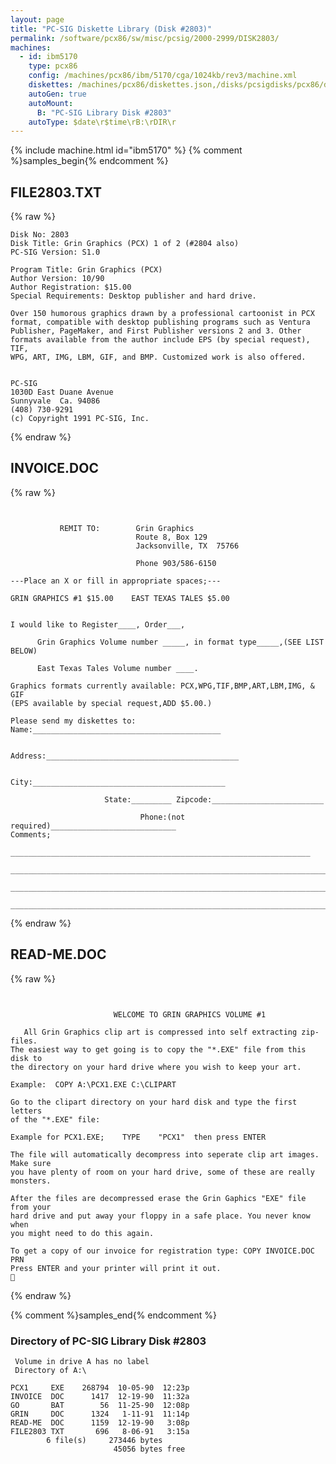 ```yaml
---
layout: page
title: "PC-SIG Diskette Library (Disk #2803)"
permalink: /software/pcx86/sw/misc/pcsig/2000-2999/DISK2803/
machines:
  - id: ibm5170
    type: pcx86
    config: /machines/pcx86/ibm/5170/cga/1024kb/rev3/machine.xml
    diskettes: /machines/pcx86/diskettes.json,/disks/pcsigdisks/pcx86/diskettes.json
    autoGen: true
    autoMount:
      B: "PC-SIG Library Disk #2803"
    autoType: $date\r$time\rB:\rDIR\r
---
```


{% include machine.html id="ibm5170" %}
{% comment %}samples_begin{% endcomment %}

## FILE2803.TXT

{% raw %}
```
Disk No: 2803
Disk Title: Grin Graphics (PCX) 1 of 2 (#2804 also)
PC-SIG Version: S1.0

Program Title: Grin Graphics (PCX)
Author Version: 10/90
Author Registration: $15.00
Special Requirements: Desktop publisher and hard drive.

Over 150 humorous graphics drawn by a professional cartoonist in PCX
format, compatible with desktop publishing programs such as Ventura
Publisher, PageMaker, and First Publisher versions 2 and 3. Other
formats available from the author include EPS (by special request), TIF,
WPG, ART, IMG, LBM, GIF, and BMP. Customized work is also offered.


PC-SIG
1030D East Duane Avenue
Sunnyvale  Ca. 94086
(408) 730-9291
(c) Copyright 1991 PC-SIG, Inc.
```
{% endraw %}

## INVOICE.DOC

{% raw %}
```


           REMIT TO:        Grin Graphics
                            Route 8, Box 129
                            Jacksonville, TX  75766

                            Phone 903/586-6150

---Place an X or fill in appropriate spaces;---

GRIN GRAPHICS #1 $15.00    EAST TEXAS TALES $5.00


I would like to Register____, Order___, 
	
      Grin Graphics Volume number _____, in format type_____,(SEE LIST BELOW)
        
      East Texas Tales Volume number ____.

Graphics formats currently available: PCX,WPG,TIF,BMP,ART,LBM,IMG, & GIF
(EPS available by special request,ADD $5.00.)

Please send my diskettes to:  Name:__________________________________________

                           Address:___________________________________________
                     
                              City:___________________________________________
                             
		             State:_________ Zipcode:_________________________
                              
                             Phone:(not required)____________________________ 
Comments; 
           ___________________________________________________________________

______________________________________________________________________________

______________________________________________________________________________

______________________________________________________________________________
```
{% endraw %}

## READ-ME.DOC

{% raw %}
```
                         
                                                                                
                       WELCOME TO GRIN GRAPHICS VOLUME #1                       
                                                                  
   All Grin Graphics clip art is compressed into self extracting zip-files.
The easiest way to get going is to copy the "*.EXE" file from this disk to
the directory on your hard drive where you wish to keep your art. 
 
Example:  COPY A:\PCX1.EXE C:\CLIPART

Go to the clipart directory on your hard disk and type the first letters
of the "*.EXE" file:

Example for PCX1.EXE;    TYPE    "PCX1"  then press ENTER 

The file will automatically decompress into seperate clip art images. Make sure
you have plenty of room on your hard drive, some of these are really monsters.

After the files are decompressed erase the Grin Gaphics "EXE" file from your
hard drive and put away your floppy in a safe place. You never know when
you might need to do this again.

To get a copy of our invoice for registration type: COPY INVOICE.DOC PRN
Press ENTER and your printer will print it out.

```
{% endraw %}

{% comment %}samples_end{% endcomment %}

### Directory of PC-SIG Library Disk #2803

     Volume in drive A has no label
     Directory of A:\

    PCX1     EXE    268794  10-05-90  12:23p
    INVOICE  DOC      1417  12-19-90  11:32a
    GO       BAT        56  11-25-90  12:08p
    GRIN     DOC      1324   1-11-91  11:14p
    READ-ME  DOC      1159  12-19-90   3:08p
    FILE2803 TXT       696   8-06-91   3:15a
            6 file(s)     273446 bytes
                           45056 bytes free
